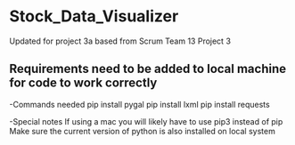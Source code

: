 # Stock_Data_Visualizer
Updated for project 3a based from Scrum Team 13 Project 3

## Requirements need to be added to local machine for code to work correctly 
-Commands needed
pip install pygal
pip install lxml
pip install requests

-Special notes
If using a mac you will likely have to use pip3 instead of pip
Make sure the current version of python is also installed on local system
